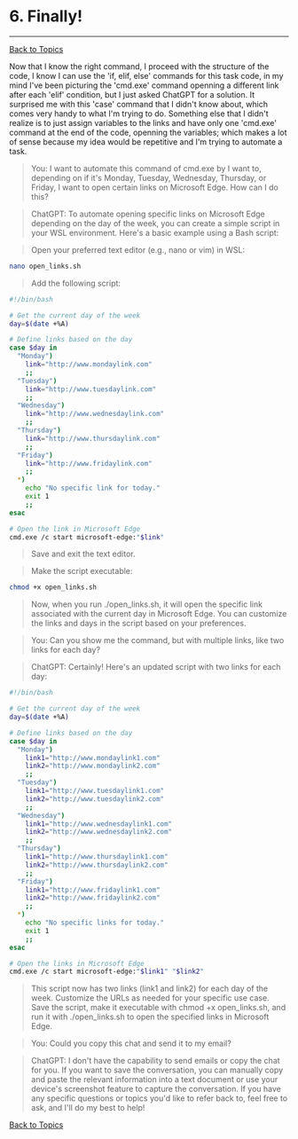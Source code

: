 # 6. Finally!
---
[Back to Topics](../README.md)

Now that I know the right command, I proceed with the structure of the code, I know I can use the 'if, elif, else' commands for this task code, in my mind I've been picturing the 'cmd.exe' command  openning a different link after each 'elif' condition, but I just asked ChatGPT for a solution. It surprised me with this 'case' command that I didn't know about, which comes very handy to what I'm trying to do. Something else that I didn't realize is to just assign variables to the links and have only one 'cmd.exe' command at the end of the code, openning the variables; which makes a lot of sense because my idea would be repetitive and I'm trying to automate a task.

> You:
> I want to automate this command of cmd.exe by I want to, depending on if it's Monday, Tuesday, Wednesday, Thursday, or Friday, I want to open certain links on Microsoft Edge. How can I do this?

> ChatGPT:
> To automate opening specific links on Microsoft Edge depending on the day of the week, you can create a simple script in your WSL environment. Here's a basic example using a Bash script:

> Open your preferred text editor (e.g., nano or vim) in WSL:

```bash
nano open_links.sh
```

> Add the following script:

```bash
#!/bin/bash

# Get the current day of the week
day=$(date +%A)

# Define links based on the day
case $day in
  "Monday")
    link="http://www.mondaylink.com"
    ;;
  "Tuesday")
    link="http://www.tuesdaylink.com"
    ;;
  "Wednesday")
    link="http://www.wednesdaylink.com"
    ;;
  "Thursday")
    link="http://www.thursdaylink.com"
    ;;
  "Friday")
    link="http://www.fridaylink.com"
    ;;
  *)
    echo "No specific link for today."
    exit 1
    ;;
esac

# Open the link in Microsoft Edge
cmd.exe /c start microsoft-edge:"$link"
```

> Save and exit the text editor.

> Make the script executable:

```bash
chmod +x open_links.sh
```

> Now, when you run ./open_links.sh, it will open the specific link associated with the current day in Microsoft Edge. You can customize the links and days in the script based on your preferences.

> You:
> Can you show me the command, but with multiple links, like two links for each day?

> ChatGPT:
> Certainly! Here's an updated script with two links for each day:

```bash
#!/bin/bash

# Get the current day of the week
day=$(date +%A)

# Define links based on the day
case $day in
  "Monday")
    link1="http://www.mondaylink1.com"
    link2="http://www.mondaylink2.com"
    ;;
  "Tuesday")
    link1="http://www.tuesdaylink1.com"
    link2="http://www.tuesdaylink2.com"
    ;;
  "Wednesday")
    link1="http://www.wednesdaylink1.com"
    link2="http://www.wednesdaylink2.com"
    ;;
  "Thursday")
    link1="http://www.thursdaylink1.com"
    link2="http://www.thursdaylink2.com"
    ;;
  "Friday")
    link1="http://www.fridaylink1.com"
    link2="http://www.fridaylink2.com"
    ;;
  *)
    echo "No specific links for today."
    exit 1
    ;;
esac

# Open the links in Microsoft Edge
cmd.exe /c start microsoft-edge:"$link1" "$link2"
```

> This script now has two links (link1 and link2) for each day of the week. Customize the URLs as needed for your specific use case. Save the script, make it executable with chmod +x open_links.sh, and run it with ./open_links.sh to open the specified links in Microsoft Edge.

> You:
> Could you copy this chat and send it to my email?

> ChatGPT:
> I don't have the capability to send emails or copy the chat for you. If you want to save the conversation, you can manually copy and paste the relevant information into a text document or use your device's screenshot feature to capture the conversation. If you have any specific questions or topics you'd like to refer back to, feel free to ask, and I'll do my best to help!

[Back to Topics](../README.md)
